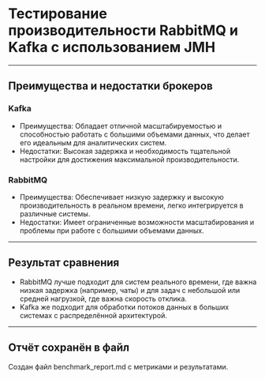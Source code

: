 # Тестирование производительности RabbitMQ и Kafka с использованием JMH

---

## Преимущества и недостатки брокеров
### Kafka
* Преимущества: Обладает отличной масштабируемостью и способностью работать с большими объемами данных, что делает его идеальным для аналитических систем.
* Недостатки: Высокая задержка и необходимость тщательной настройки для достижения максимальной производительности.
### RabbitMQ
* Преимущества: Обеспечивает низкую задержку и высокую производительность в реальном времени, легко интегрируется в различные системы.
* Недостатки: Имеет ограниченные возможности масштабирования и проблемы при работе с большими объемами данных.

---

## Результат сравнения

* RabbitMQ лучше подходит для систем реального времени, где важна низкая задержка (например, чаты) и
  для задач с небольшой или средней нагрузкой, где важна скорость отклика.
* Kafka же подходит для обработки потоков данных в больших системах с распределённой архитектурой.

---

## Отчёт сохранён в файл
Создан файл benchmark_report.md с метриками и результатами.